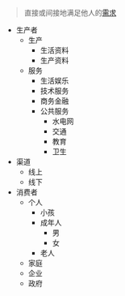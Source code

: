 > 直接或间接地满足他人的[需求](../thoughts/个人/人的目的和需求.md)

- 生产者
  - 生产
    - 生活资料
    - 生产资料
  - 服务
    - 生活娱乐
    - 技术服务
    - 商务金融
    - 公共服务
      - 水电网
      - 交通
      - 教育
      - 卫生
- 渠道
  - 线上
  - 线下
- 消费者
  - 个人
    - 小孩
    - 成年人
      - 男
      - 女
    - 老人
  - 家庭
  - 企业
  - 政府